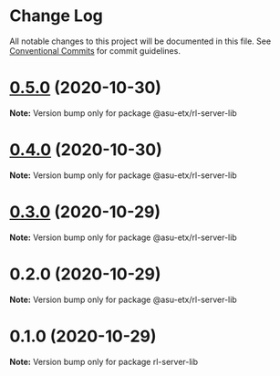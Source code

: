 # Change Log

All notable changes to this project will be documented in this file.
See [Conventional Commits](https://conventionalcommits.org) for commit guidelines.

# [0.5.0](http://github.com/jstanley70/ETX-ASU/ring-leader/compare/@asu-etx/rl-server-lib@0.4.0...@asu-etx/rl-server-lib@0.5.0) (2020-10-30)

**Note:** Version bump only for package @asu-etx/rl-server-lib





# [0.4.0](http://github.com/jstanley70/ETX-ASU/ring-leader/compare/@asu-etx/rl-server-lib@0.3.0...@asu-etx/rl-server-lib@0.4.0) (2020-10-30)

**Note:** Version bump only for package @asu-etx/rl-server-lib





# [0.3.0](http://github.com/jstanley70/ETX-ASU/ring-leader/compare/@asu-etx/rl-server-lib@0.2.0...@asu-etx/rl-server-lib@0.3.0) (2020-10-29)

**Note:** Version bump only for package @asu-etx/rl-server-lib





# 0.2.0 (2020-10-29)

**Note:** Version bump only for package @asu-etx/rl-server-lib





# 0.1.0 (2020-10-29)

**Note:** Version bump only for package rl-server-lib
